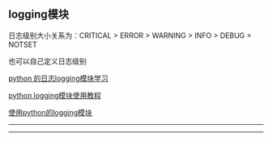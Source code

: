 
logging模块
----

日志级别大小关系为：CRITICAL > ERROR > WARNING > INFO > DEBUG > NOTSET

也可以自己定义日志级别

[python 的日志logging模块学习](http://blog.csdn.net/yatere/article/details/6655445)

[python logging模块使用教程](http://www.jianshu.com/p/feb86c06c4f4)

[使用python的logging模块](http://kenby.iteye.com/blog/1162698)

---

---

